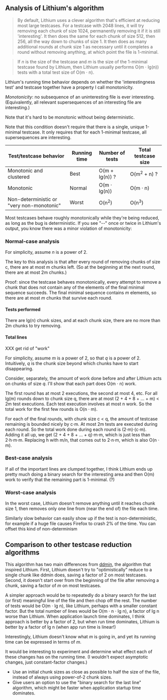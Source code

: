 ## Analysis of Lithium's algorithm

> By default, Lithium uses a clever algorithm that's efficient at reducing most large testcases.  For a testcase with 2048 lines, it will try removing each chunk of size 1024, permanently removing it if it is still 'interesting'.  It then does the same for each chunk of size 512, then 256, all the way down to chunks of size 1.  It then does as many additional rounds at chunk size 1 as necessary until it completes a round without removing anything, at which point the file is 1-minimal.

> If *n* is the size of the testcase and *m* is the size of the 1-minimal testcase found by Lithium, then Lithium usually performs O(m &sdot; lg(n)) tests with a total test size of O(m &sdot; n).

Lithium's running time behavior depends on whether the 'interestingness test' and testcase together have a property I call monotonicity.

*Monotonicity*: no subsequence of an uninteresting file is ever interesting.  (Equivalently, all relevant supersequences of an interesting file are interesting.)

Note that it's hard to be monotonic without being deterministic.

Note that this condition doesn't require that there is a single, unique 1-minimal testcase.  It only requires that for each 1-minimal testcase, all supersequences are interesting.

| Test/testcase behavior | Running time | Number of tests | Total testcase size |
| --- | --- | --- | --- |
| Monotonic and clustered | Best | O(m + lg(n)) ? | O(m<sup>2</sup> + n) ? |
| Monotonic | Normal | O(m &sdot; lg(n)) | O(m &sdot; n) |
| Non-deterministic or "very non-monotonic" | Worst | O(n<sup>2</sup>) | O(n<sup>3</sup>) |

Most testcases behave roughly monotonically while they're being reduced, as long as the bug is deterministic.  If you see "--" once or twice in Lithium's output, you know there was a minor violation of monotonicity:


### Normal-case analysis


<!-- "supersequences": it's in the garey & johnson "appendix", therefore it's a word. -->

<!--
An earlier version had a much stronger condition:
XXX make sure the analysis still holds
  3. There is a (single) (minimal) subsequence (with size m) such that:
  3a. If a testcase crashes Firefox, the testcase contains that subsequence.
  3b. If a testcase contains that subsequence, the testcase crashes Firefox.
-->

For simplicity, assume *n* is a power of 2.

The key to this analysis is that after every round of removing chunks of size c, there are at most m chunks left.  (So at the beginning at the next round, there are at most 2m chunks.)

Proof: since the testcase behaves monotonically, every attempt to remove a chunk that does not contain any of the elements of the final minimal sequence succeeds.  The final minimal sequence contains *m* elements, so there are at most *m* chunks that survive each round.


#### Tests performed

There are lg(n) chunk sizes, and at each chunk size, there are no more than 2m chunks to try removing.

#### Total lines

XXX get rid of "work"

For simplicity, assume *m* is a power of 2, so that *q* is a power of 2.  Intuitively, *q* is the chunk size beyond which chunks have to start disappearing.

Consider, separately, the amount of work done before and after Lithium acts on chunks of size *q*.  I'll show that each part does O(m &sdot; n) work.

The first round has at most 2 executions, the second at most 4, etc.  For all lg(m) rounds down to chunk size q, there are at most (2 + 4 + 8 + ... + m) < 2m test executions.  Each test execution involves at most n work.  So the total work for the first few rounds is O(n &sdot; m).

For each of the final rounds, with chunk size c < q, the amount of testcase remaining is bounded nicely by c&sdot;m.  At most 2m tests are executed during each round.  So the total work done during each round is (2&sdot;m)&sdot;(c&sdot;m).  Adding it all up, we get (2 + 4 + 8 + ... + q)&sdot;m&sdot;m, which is just less than 2&sdot;h&sdot;m&sdot;m.  Replacing h with m/n, that comes out to 2&sdot;n&sdot;m, which is also O(n &sdot; m).


### Best-case analysis

If all of the important lines are clumped together, I think Lithium ends up pretty much doing a binary search for the interesting area and then O(m) work to verify that the remaining part is 1-minimal. (?)


### Worst-case analysis

In the worst case, Lithium doesn't remove anything until it reaches chunk size 1, then removes only one line from (near the end of) the file each time.

<!--
n is a power of 2
file: 1 ... n
test: other than powers of 2,

Lithium will go all the way down to chunk size 1 before being able to remove anything.  Then, it will keep chopping one line from the end of the file per round.
-->

Similarly slow behavior can easily show up if the test is non-deterministic, for example if a huge file causes Firefox to crash 2% of the time.  You can offset this kind of non-determinism


## Comparison to other testcase reduction algorithms

This algorithm has two main differences from [ddmin](https://www.st.cs.uni-saarland.de/papers/tse2002/), the algorithm that inspired Lithium.  First, Lithium doesn't try to "optimistically" reduce to a single chunk like ddmin does, saving a factor of 2 on most testcases.  Second, it doesn't start over from the beginning of the file after removing a chunk, saving a factor of *m* on most testcases.

A simpler approach would be to repeatedly do a binary search for the last (or first) meaningful line of the file and then chop off the rest.  The number of tests would be O(m &sdot; lg n), like Lithium, perhaps with a smaller constant factor.  But the total number of lines would be O(m &sdot; n &sdot; lg n), a factor of lg n worse than Lithium.  When application launch time dominates, I think approach is better by a factor of 2, but when run time dominates, Lithium is better by a factor of lg n (when app run time is linear!)

Interestingly, Lithium doesn't know what *m* is going in, and yet its running time can be expressed in terms of *m*.

It would be interesting to experiment and determine what effect each of these changes has on the running time.  (I wouldn't expect asymptotic changes, just constant-factor changes.)

- Use an initial chunk sizes as close as possible to half the size of the file, instead of always using power-of-2 chunk sizes.
- Give users an option to use the "binary search for the last line" algorithm, which might be faster when application startup time dominates.
